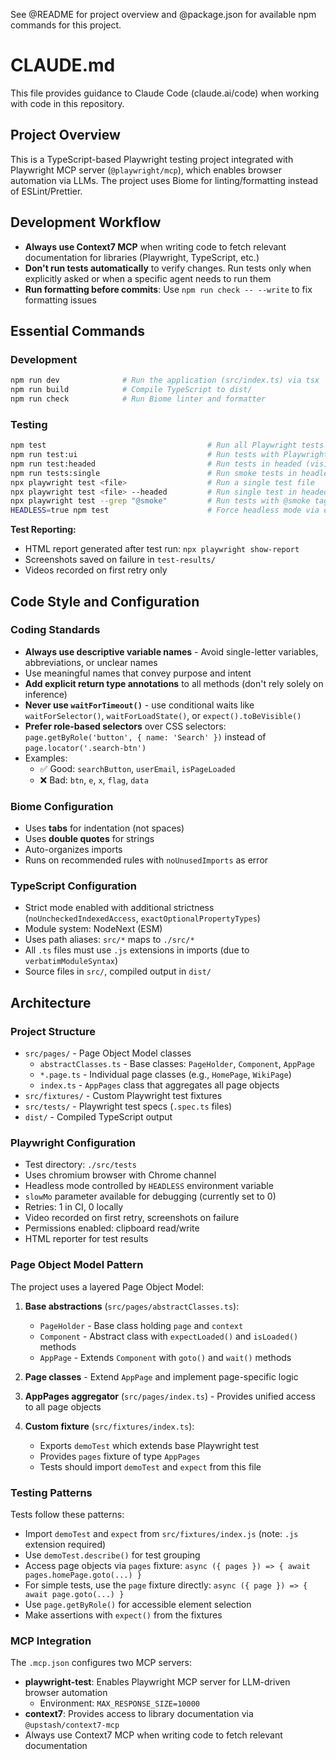 See @README for project overview and @package.json for available npm commands for this project.


# CLAUDE.md

This file provides guidance to Claude Code (claude.ai/code) when working with code in this repository.

## Project Overview

This is a TypeScript-based Playwright testing project integrated with Playwright MCP server (`@playwright/mcp`), which enables browser automation via LLMs. The project uses Biome for linting/formatting instead of ESLint/Prettier.

## Development Workflow

- **Always use Context7 MCP** when writing code to fetch relevant documentation for libraries (Playwright, TypeScript, etc.)
- **Don't run tests automatically** to verify changes. Run tests only when explicitly asked or when a specific agent needs to run them
- **Run formatting before commits**: Use `npm run check -- --write` to fix formatting issues

## Essential Commands

### Development
```bash
npm run dev              # Run the application (src/index.ts) via tsx
npm run build            # Compile TypeScript to dist/
npm run check            # Run Biome linter and formatter
```

### Testing
```bash
npm test                                    # Run all Playwright tests
npm run test:ui                             # Run tests with Playwright UI mode
npm run test:headed                         # Run tests in headed (visible) browser mode
npm run tests:single                        # Run smoke tests in headless mode (@smoke tag)
npx playwright test <file>                  # Run a single test file
npx playwright test <file> --headed         # Run single test in headed mode
npx playwright test --grep "@smoke"         # Run tests with @smoke tag
HEADLESS=true npm test                      # Force headless mode via environment variable
```

**Test Reporting:**
- HTML report generated after test run: `npx playwright show-report`
- Screenshots saved on failure in `test-results/`
- Videos recorded on first retry only

## Code Style and Configuration

### Coding Standards
- **Always use descriptive variable names** - Avoid single-letter variables, abbreviations, or unclear names
- Use meaningful names that convey purpose and intent
- **Add explicit return type annotations** to all methods (don't rely solely on inference)
- **Never use `waitForTimeout()`** - use conditional waits like `waitForSelector()`, `waitForLoadState()`, or `expect().toBeVisible()`
- **Prefer role-based selectors** over CSS selectors: `page.getByRole('button', { name: 'Search' })` instead of `page.locator('.search-btn')`
- Examples:
  - ✅ Good: `searchButton`, `userEmail`, `isPageLoaded`
  - ❌ Bad: `btn`, `e`, `x`, `flag`, `data`

### Biome Configuration
- Uses **tabs** for indentation (not spaces)
- Uses **double quotes** for strings
- Auto-organizes imports
- Runs on recommended rules with `noUnusedImports` as error

### TypeScript Configuration
- Strict mode enabled with additional strictness (`noUncheckedIndexedAccess`, `exactOptionalPropertyTypes`)
- Module system: NodeNext (ESM)
- Uses path aliases: `src/*` maps to `./src/*`
- All `.ts` files must use `.js` extensions in imports (due to `verbatimModuleSyntax`)
- Source files in `src/`, compiled output in `dist/`

## Architecture

### Project Structure
- `src/pages/` - Page Object Model classes
  - `abstractClasses.ts` - Base classes: `PageHolder`, `Component`, `AppPage`
  - `*.page.ts` - Individual page classes (e.g., `HomePage`, `WikiPage`)
  - `index.ts` - `AppPages` class that aggregates all page objects
- `src/fixtures/` - Custom Playwright test fixtures
- `src/tests/` - Playwright test specs (`.spec.ts` files)
- `dist/` - Compiled TypeScript output

### Playwright Configuration
- Test directory: `./src/tests`
- Uses chromium browser with Chrome channel
- Headless mode controlled by `HEADLESS` environment variable
- `slowMo` parameter available for debugging (currently set to 0)
- Retries: 1 in CI, 0 locally
- Video recorded on first retry, screenshots on failure
- Permissions enabled: clipboard read/write
- HTML reporter for test results

### Page Object Model Pattern

The project uses a layered Page Object Model:

1. **Base abstractions** (`src/pages/abstractClasses.ts`):
   - `PageHolder` - Base class holding `page` and `context`
   - `Component` - Abstract class with `expectLoaded()` and `isLoaded()` methods
   - `AppPage` - Extends `Component` with `goto()` and `wait()` methods

2. **Page classes** - Extend `AppPage` and implement page-specific logic

3. **AppPages aggregator** (`src/pages/index.ts`) - Provides unified access to all page objects

4. **Custom fixture** (`src/fixtures/index.ts`):
   - Exports `demoTest` which extends base Playwright test
   - Provides `pages` fixture of type `AppPages`
   - Tests should import `demoTest` and `expect` from this file

### Testing Patterns

Tests follow these patterns:
- Import `demoTest` and `expect` from `src/fixtures/index.js` (note: `.js` extension required)
- Use `demoTest.describe()` for test grouping
- Access page objects via `pages` fixture: `async ({ pages }) => { await pages.homePage.goto(...) }`
- For simple tests, use the `page` fixture directly: `async ({ page }) => { await page.goto(...) }`
- Use `page.getByRole()` for accessible element selection
- Make assertions with `expect()` from the fixtures

### MCP Integration

The `.mcp.json` configures two MCP servers:
- **playwright-test**: Enables Playwright MCP server for LLM-driven browser automation
  - Environment: `MAX_RESPONSE_SIZE=10000`
- **context7**: Provides access to library documentation via `@upstash/context7-mcp`
- Always use Context7 MCP when writing code to fetch relevant documentation